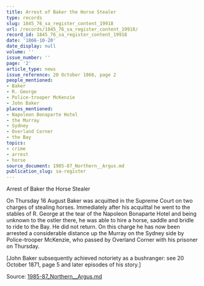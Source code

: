 ```yaml
---
title: Arrest of Baker the Horse Stealer
type: records
slug: 1845_76_sa_register_content_19918
url: /records/1845_76_sa_register_content_19918/
record_id: 1845_76_sa_register_content_19918
date: '1866-10-20'
date_display: null
volume: ''
issue_number: ''
page: '2'
article_type: news
issue_reference: 20 October 1866, page 2
people_mentioned:
- Baker
- R. George
- Police-trooper McKenzie
- John Baker
places_mentioned:
- Napoleon Bonaparte Hotel
- the Murray
- Sydney
- Overland Corner
- the Bay
topics:
- crime
- arrest
- horse
source_document: 1985-87_Northern__Argus.md
publication_slug: sa-register
---
```


Arrest of Baker the Horse Stealer

On Thursday 16 August Baker was acquitted in the Supreme Court on two charges of stealing horses.  Immediately after his acquittal he went to the stables of R. George at the tear of the Napoleon Bonaparte Hotel and being unknown to the ostler there, he was able to hire a horse, saddle and bridle to ride to the Bay.  He did not return.  On this charge he has now been arrested a considerable distance up the Murray on the Sydney side by Police-trooper McKenzie, who passed by Overland Corner with his prisoner on Thursday.

[John Baker subsequently achieved notoriety as a bushranger: see 20 October 1871, page 5 and later episodes of his story.]

Source: [1985-87_Northern__Argus.md](/downloads/markdown/1985-87_Northern__Argus.md)
